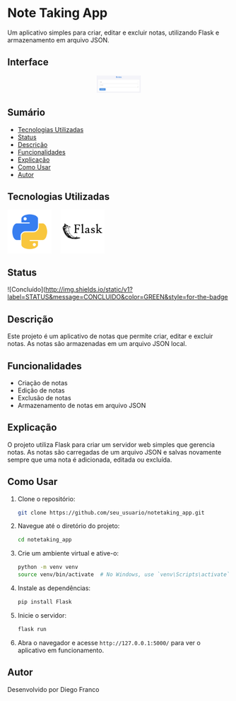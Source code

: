 # Note Taking App

Um aplicativo simples para criar, editar e excluir notas, utilizando Flask e armazenamento em arquivo JSON.

## Interface

<div align="center">
  <img src="img/logo.png" alt="Imagem do Projeto" width="100">
</div>

## Sumário

- [Tecnologias Utilizadas](#tecnologias-utilizadas)
- [Status](#status)
- [Descrição](#descrição)
- [Funcionalidades](#funcionalidades)
- [Explicação](#explicação)
- [Como Usar](#como-usar)
- [Autor](#autor)

## Tecnologias Utilizadas

<div style="display: flex; flex-direction: row;">
  <div style="margin-right: 20px; display: flex; justify-content: flex-start;">
    <img src="img/python.png" alt="Logo Linguagem" width="100"/>
  </div>
  <div style="margin-right: 20px; display: flex; justify-content: flex-start;">
    <img src="img/flask.png" alt="Logo Linguagem" width="100"/>
  </div>
  
</div>

## Status

![Concluído](http://img.shields.io/static/v1?label=STATUS&message=CONCLUIDO&color=GREEN&style=for-the-badge

## Descrição

Este projeto é um aplicativo de notas que permite criar, editar e excluir notas. As notas são armazenadas em um arquivo JSON local.

## Funcionalidades

- Criação de notas
- Edição de notas
- Exclusão de notas
- Armazenamento de notas em arquivo JSON

## Explicação

O projeto utiliza Flask para criar um servidor web simples que gerencia notas. As notas são carregadas de um arquivo JSON e salvas novamente sempre que uma nota é adicionada, editada ou excluída.

## Como Usar

1. Clone o repositório:
   ```sh
   git clone https://github.com/seu_usuario/notetaking_app.git
   ```
2. Navegue até o diretório do projeto:
   ```sh
   cd notetaking_app
   ```
3. Crie um ambiente virtual e ative-o:
   ```sh
   python -m venv venv
   source venv/bin/activate  # No Windows, use `venv\Scripts\activate`
   ```
4. Instale as dependências:
   ```sh
   pip install Flask
   ```
5. Inicie o servidor:
   ```sh
   flask run
   ```
6. Abra o navegador e acesse `http://127.0.0.1:5000/` para ver o aplicativo em funcionamento.

## Autor

Desenvolvido por Diego Franco
